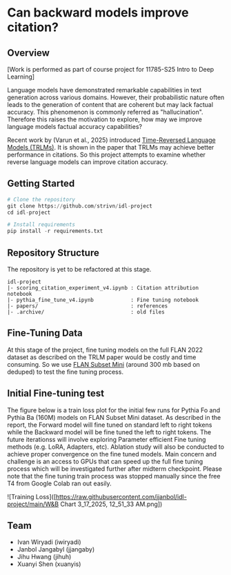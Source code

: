 # Can backward models improve citation?


## Overview

[Work is performed as part of course project for 11785-S25 Intro to Deep Learning]

Language models have demonstrated remarkable capabilities in text generation across various domains. However, their probabilistic nature often leads to the generation of content that are coherent but may lack factual accuracy. This phenomenon is commonly referred as "hallucination". Therefore this raises the motivation to explore, how may we improve language models factual accuracy capabilities?

Recent work by (Varun et al., 2025) introduced [Time-Reversed Language Models (TRLMs)](papers/TRLM_2412.02626.pdf). It is shown in the paper that TRLMs may achieve better performance in citations. So this project attempts to examine whether reverse language models can improve citation accuracy.


## Getting Started
```python
# Clone the repository
git clone https://github.com/strivn/idl-project
cd idl-project

# Install requirements
pip install -r requirements.txt
```

## Repository Structure
The repository is yet to be refactored at this stage.
```
idl-project
|- scoring_citation_experiment_v4.ipynb : Citation attribution notebook
|- pythia_fine_tune_v4.ipynb            : Fine tuning notebook
|- papers/                              : references
|- .archive/                            : old files
```


## Fine-Tuning Data

At this stage of the project, fine tuning models on the full FLAN 2022 dataset as described on the TRLM paper would be costly and time consuming. So we use [FLAN Subset Mini](https://huggingface.co/datasets/pszemraj/flan-subsets-mini) (around 300 mb based on deduped) to test the fine tuning process.

## Initial Fine-tuning test
The figure below is a train loss plot for the initial few runs for Pythia Fo and Pythia Ba (160M) models on FLAN Subset Mini dataset. As described in the report, the Forward model will fine tuned on standard left to right tokens while the Backward model will be fine tuned the left to right tokens. The future iterationss will involve exploring Parameter efficient Fine tuning methods (e.g. LoRA, Adapters, etc). Ablation study will also be conducted to achieve proper convergence on the fine tuned models. Main concern and challenge is an access to GPUs that can speed up the full fine tuning process which will be investigated further after midterm checkpoint. Please note that the fine tuning train process was stopped manually since the free T4 from Google Colab ran out easily.

![Training Loss]([https://raw.githubusercontent.com/jjanbol/idl-project/main/W&B Chart 3_17_2025, 12_51_33 AM.png])


## Team
- Ivan Wiryadi (iwiryadi)
- Janbol Jangabyl (jjangaby)
- Jihu Hwang (jihuh)
- Xuanyi Shen (xuanyis)
